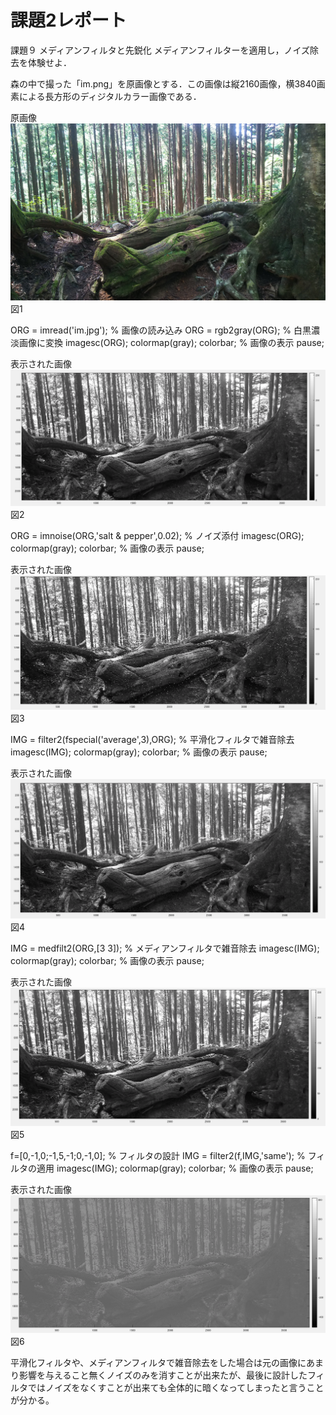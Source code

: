 # 課題2レポート

 課題９ メディアンフィルタと先鋭化
 メディアンフィルターを適用し，ノイズ除去を体験せよ．

森の中で撮った「im.png」を原画像とする．この画像は縦2160画像，横3840画素による長方形のディジタルカラー画像である．

原画像
![原画像](https://github.com/ikeda0927/lecture_image_processing/blob/master/kadai_img/im.png?raw=true)  
図1

ORG = imread('im.jpg'); % 画像の読み込み
ORG = rgb2gray(ORG); % 白黒濃淡画像に変換
imagesc(ORG); colormap(gray); colorbar; % 画像の表示
pause;

表示された画像
![原画像](https://github.com/ikeda0927/lecture_image_processing/blob/master/kadai_img/画像処理9_1.png?raw=true)  
図2

ORG = imnoise(ORG,'salt & pepper',0.02); % ノイズ添付
imagesc(ORG); colormap(gray); colorbar; % 画像の表示
pause;

表示された画像
![原画像](https://github.com/ikeda0927/lecture_image_processing/blob/master/kadai_img/画像処理9_2.png?raw=true)  
図3

IMG = filter2(fspecial('average',3),ORG); % 平滑化フィルタで雑音除去
imagesc(IMG); colormap(gray); colorbar; % 画像の表示
pause;

表示された画像
![原画像](https://github.com/ikeda0927/lecture_image_processing/blob/master/kadai_img/画像処理9_3.png?raw=true)  
図4

IMG = medfilt2(ORG,[3 3]); % メディアンフィルタで雑音除去
imagesc(IMG); colormap(gray); colorbar; % 画像の表示
pause;

表示された画像
![原画像](https://github.com/ikeda0927/lecture_image_processing/blob/master/kadai_img/画像処理9_4.png?raw=true)  
図5

f=[0,-1,0;-1,5,-1;0,-1,0]; % フィルタの設計
IMG = filter2(f,IMG,'same'); % フィルタの適用
imagesc(IMG); colormap(gray); colorbar; % 画像の表示
pause;

表示された画像
![原画像](https://github.com/ikeda0927/lecture_image_processing/blob/master/kadai_img/画像処理9_5.png?raw=true)  
図6

平滑化フィルタや、メディアンフィルタで雑音除去をした場合は元の画像にあまり影響を与えること無くノイズのみを消すことが出来たが、最後に設計したフィルタではノイズをなくすことが出来ても全体的に暗くなってしまったと言うことが分かる。
